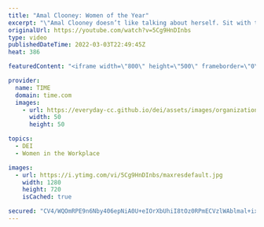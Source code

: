 ```yaml
---
title: "Amal Clooney: Women of the Year"
excerpt: "\"Amal Clooney doesn’t like talking about herself. Sit with the 44-year-old lawyer, and she’ll take you on a tour of some of the worst places in the world, where despots reign and standing up for your rights can get you killed. Yet, inevitably, she finds women in these places who want to challenge power,"
originalUrl: https://youtube.com/watch?v=5Cg9HnDInbs
type: video
publishedDateTime: 2022-03-03T22:49:45Z
heat: 386

featuredContent: "<iframe width=\"800\" height=\"500\" frameborder=\"0\" src=\"https://www.youtube.com/embed/5Cg9HnDInbs\" allow=\"accelerometer; autoplay; encrypted-media; gyroscope; picture-in-picture\" allowfullscreen></iframe>"

provider:
  name: TIME
  domain: time.com
  images:
    - url: https://everyday-cc.github.io/dei/assets/images/organizations/time.com-50x50.jpg
      width: 50
      height: 50

topics:
  - DEI
  - Women in the Workplace

images:
  - url: https://i.ytimg.com/vi/5Cg9HnDInbs/maxresdefault.jpg
    width: 1280
    height: 720
    isCached: true

secured: "CV4/WQOmRPE9n6Nby406epNiA0U+eIOrXbUhiI8tOz0RPmECVzlWAblmal+ix7s9n22c6/ERgT21KOtbRe0g4cV0ydvc4ewp52Zyd14TnPZGvioy2kXt1yTXM3qho09oaUXc8lRI66o/sVEQMYoh3FK7GjI/wRvBKMW76JUHSYFAi1WOF3SMcTcXXy4GEUeb0qW6Q2uhH/TZj6WINBcWoMJqFwgnnytdS6KxrnmSfJ5VTIrI6WHC7tM0XiPih7H2wqNnYe0yoqEZellF1GwkzQmnlXU1jjubLvM5m2Kz1RulhV2QtHLMc4qiCvgQE6dw6eWWjNZrgAl4YCIeGO32NXlM4cu9OcfP1hbBdVh0UvdJ+9BZ/1NCxsmcHpvQbH7j39pp8qpiIjLjER6u2LrlTg==;jGS7eEAVQwv/nl8ebpvsig=="
---
```


